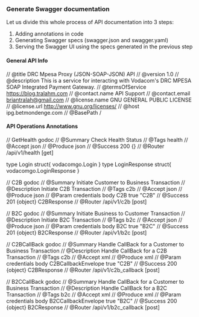 ### Generate Swagger documentation
Let us divide this whole process of API documentation into 3 steps:

1. Adding annotations in code
2. Generating Swagger specs (swagger.json and swagger.yaml)
3. Serving the Swagger UI using the specs generated in the previous step

#### General API Info

// @title DRC Mpesa Proxy (JSON-SOAP-JSON) API
// @version 1.0
// @description This is a service for interacting with Vodacom's DRC MPESA SOAP Integrated Payment Gateway.
// @termsOfService https://blog.tralahm.com
// @contact.name API Support
// @contact.email briantralah@gmail.com
// @license.name GNU GENERAL PUBLIC LICENSE
// @license.url http://www.gnu.org/licenses/
// @host ipg.betmondenge.com
// @BasePath /

#### API Operations Annotations

// GetHealth godoc
// @Summary Check Health Status
// @Tags health
// @Accept json
// @Produce json
// @Success 200 {}
// @Router /api/v1/health [get]

type Login struct{
    vodacomgo.Login
}
type LoginResponse struct{
    vodacomgo.LoginResponse
}

// C2B godoc
// @Summary Initiate Customer to Business Transaction
// @Description Initiate C2B Transaction
// @Tags c2b
// @Accept json
// @Produce json
// @Param credentials body C2B true "C2B"
// @Success 201 {object} C2BResponse
// @Router /api/v1/c2b [post]


// B2C godoc
// @Summary Initiate Business to Customer Transaction
// @Description Initiate B2C Transaction
// @Tags b2c
// @Accept json
// @Produce json
// @Param credentials body B2C true "B2C"
// @Success 201 {object} B2CResponse
// @Router /api/v1/b2c [post]

// C2BCallBack godoc
// @Summary Handle CallBack for a Customer to Business Transaction
// @Description Handle CallBack for a C2B Transaction
// @Tags c2b
// @Accept xml
// @Produce xml
// @Param credentials body C2BCallbackEnvelope true "C2B"
// @Success 200 {object} C2BResponse
// @Router /api/v1/c2b_callback [post]


// B2CCallBack godoc
// @Summary Handle CallBack for a Customer to Business Transaction
// @Description Handle CallBack for a B2C Transaction
// @Tags b2c
// @Accept xml
// @Produce xml
// @Param credentials body B2CCallbackEnvelope true "B2C"
// @Success 200 {object} B2CResponse
// @Router /api/v1/b2c_callback [post]


